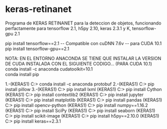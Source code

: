 # keras-retinanet
Programa de KERAS RETINANET para la deteccion de objetos, funcionando perfactamente para tensorflow 2.1, h5py 2.10, keras 2.3.1 y K, tensorflow-gpu 2.1

pip install tensorflow==2.1                -- Compatible con cuDNN 7.6v -- para CUDA 10.1
pip install tensorflow-gpu==2.1


NOTA: EN EL ENTORNO ANACONDA SE TIENE QUE INSTALAR LA VERSION DE CUDA INSTALADA CON EL SIGUIENTE CODIGO... (PARA CUDA 10.1)
conda install -c anaconda cudatoolkit=10.1  
conda install pip 

1.-(KERAS1) C:\> conda install -c anaconda protobuf
2.-(KERAS1) C:\> pip install pillow
3.-(KERAS1) C:\> pip install lxml
(KERAS1) C:\> pip install Cython
(KERAS1) C:\> pip install contextlib2
(KERAS1) C:\> pip install jupyter
(KERAS1) C:\> pip install matplotlib
(KERAS1) C:\> pip install pandas
(KERAS1) C:\> pip install opencv-python
(KERAS1) C:\> pip install numpy==1.16.2
(KERAS1) C:\> pip install SciPy
(KERAS1) C:\> pip install seaborn
(KERAS1) C:\> pip install scikit-image
(KERAS1) C:\> pip install h5py==2.10.0
(KERAS1) C:\> pip install keras==2.3.1
